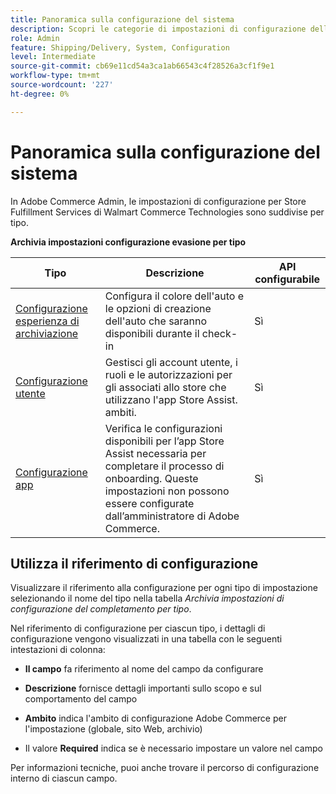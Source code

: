 ```yaml
---
title: Panoramica sulla configurazione del sistema
description: Scopri le categorie di impostazioni di configurazione dell’amministratore disponibili per la soluzione Store Fulfillment e come vengono configurate.
role: Admin
feature: Shipping/Delivery, System, Configuration
level: Intermediate
source-git-commit: cb69e11cd54a3ca1ab66543c4f28526a3cf1f9e1
workflow-type: tm+mt
source-wordcount: '227'
ht-degree: 0%

---
```


# Panoramica sulla configurazione del sistema

In Adobe Commerce Admin, le impostazioni di configurazione per Store Fulfillment Services di Walmart Commerce Technologies sono suddivise per tipo.

**Archivia impostazioni configurazione evasione per tipo**

| **Tipo** | **Descrizione** | **API configurabile** |
|-------------------------------------------------------------------|--------------------------------------------------------------------------------------------------------------------------------------------------------------------------|----------------------|
| [Configurazione esperienza di archiviazione](store-location-map-provider-setup.md) | Configura il colore dell&#39;auto e le opzioni di creazione dell&#39;auto che saranno disponibili durante il check-in | Sì |
| [Configurazione utente](user-setup.md) | Gestisci gli account utente, i ruoli e le autorizzazioni per gli associati allo store che utilizzano l&#39;app Store Assist. ambiti. | Sì |
| [Configurazione app](app-setup.md) | Verifica le configurazioni disponibili per l’app Store Assist necessaria per completare il processo di onboarding. Queste impostazioni non possono essere configurate dall’amministratore di Adobe Commerce. | Sì |


## Utilizza il riferimento di configurazione

Visualizzare il riferimento alla configurazione per ogni tipo di impostazione selezionando il nome del tipo nella tabella _Archivia impostazioni di configurazione del completamento per tipo_.

Nel riferimento di configurazione per ciascun tipo, i dettagli di configurazione vengono visualizzati in una tabella con le seguenti intestazioni di colonna:

- **Il campo** fa riferimento al nome del campo da configurare

- **Descrizione** fornisce dettagli importanti sullo scopo e sul comportamento del campo

- **Ambito** indica l&#39;ambito di configurazione Adobe Commerce per l&#39;impostazione (globale, sito Web, archivio)

- Il valore **Required** indica se è necessario impostare un valore nel campo

Per informazioni tecniche, puoi anche trovare il percorso di configurazione interno di ciascun campo.

